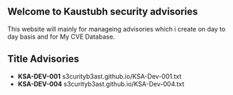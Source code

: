 ## Welcome to Kaustubh security advisories

This website will mainly for manageing advisories which i create on day to day basis and for My CVE Database.

## Title             Advisories
- **KSA-DEV-001**   s3curityb3ast.github.io/KSA-Dev-001.txt
- **KSA-DEV-004**   s3curityb3ast.github.io/KSA-Dev-004.txt
